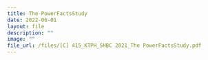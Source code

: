 ```yaml
---
title: The PowerFactsStudy
date: 2022-06-01
layout: file
description: ""
image: ""
file_url: /files/[C] 415_KTPH_SHBC 2021_The PowerFactsStudy.pdf
---
```

